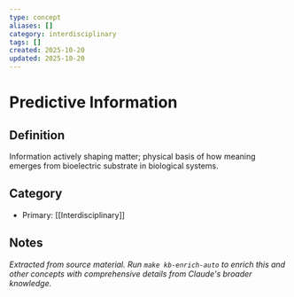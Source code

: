 ```yaml
---
type: concept
aliases: []
category: interdisciplinary
tags: []
created: 2025-10-20
updated: 2025-10-20
---
```


# Predictive Information

## Definition

Information actively shaping matter; physical basis of how meaning emerges from bioelectric substrate in biological systems.

## Category

- Primary: [[Interdisciplinary]]

## Notes

*Extracted from source material. Run `make kb-enrich-auto` to enrich this and other concepts with comprehensive details from Claude's broader knowledge.*
